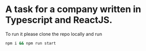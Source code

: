 # A task for a company written in Typescript and ReactJS.

To run it please clone the repo locally and run 

```sh
npm i && npm run start
```